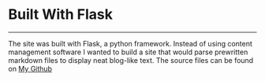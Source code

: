 # Built With Flask

------

The site was built with Flask, a python framework. Instead of using content management software I wanted to build a site that would parse prewritten markdown files to display neat blog-like text. The source files can be found on [My Github](https://github.com/MartinHartmannJensen)

